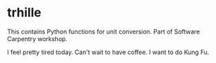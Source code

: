 # trhille
This contains Python functions for unit conversion. Part of Software Carpentry workshop.

I feel pretty tired today. Can't wait to have coffee. I want to do Kung Fu.
